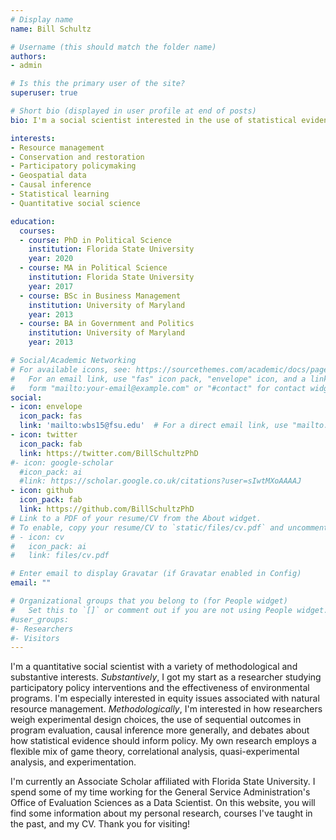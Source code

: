 ```yaml
---
# Display name
name: Bill Schultz

# Username (this should match the folder name)
authors:
- admin

# Is this the primary user of the site?
superuser: true

# Short bio (displayed in user profile at end of posts)
bio: I'm a social scientist interested in the use of statistical evidence to inform policy decisions, research methodology, and the effectiveness of environmental interventions (along with their equity implications). I specialize in data analysis through R, Stata, Python, and geospatial software.

interests:
- Resource management
- Conservation and restoration
- Participatory policymaking
- Geospatial data
- Causal inference
- Statistical learning
- Quantitative social science

education:
  courses:
  - course: PhD in Political Science
    institution: Florida State University
    year: 2020
  - course: MA in Political Science
    institution: Florida State University
    year: 2017
  - course: BSc in Business Management
    institution: University of Maryland
    year: 2013
  - course: BA in Government and Politics
    institution: University of Maryland
    year: 2013

# Social/Academic Networking
# For available icons, see: https://sourcethemes.com/academic/docs/page-builder/#icons
#   For an email link, use "fas" icon pack, "envelope" icon, and a link in the
#   form "mailto:your-email@example.com" or "#contact" for contact widget.
social:
- icon: envelope
  icon_pack: fas
  link: 'mailto:wbs15@fsu.edu'  # For a direct email link, use "mailto:test@example.org".
- icon: twitter
  icon_pack: fab
  link: https://twitter.com/BillSchultzPhD
#- icon: google-scholar
  #icon_pack: ai
  #link: https://scholar.google.co.uk/citations?user=sIwtMXoAAAAJ
- icon: github
  icon_pack: fab
  link: https://github.com/BillSchultzPhD
# Link to a PDF of your resume/CV from the About widget.
# To enable, copy your resume/CV to `static/files/cv.pdf` and uncomment the lines below.
# - icon: cv
#   icon_pack: ai
#   link: files/cv.pdf

# Enter email to display Gravatar (if Gravatar enabled in Config)
email: ""

# Organizational groups that you belong to (for People widget)
#   Set this to `[]` or comment out if you are not using People widget.
#user_groups:
#- Researchers
#- Visitors
---
```


I'm a quantitative social scientist with a variety of methodological and substantive interests. *Substantively*, I got my start as a researcher studying participatory policy interventions and the effectiveness of environmental programs. I'm especially interested in equity issues associated with natural resource management. *Methodologically*, I'm interested in how researchers weigh experimental design choices, the use of sequential outcomes in program evaluation, causal inference more generally, and debates about how statistical evidence should inform policy. My own research employs a flexible mix of game theory, correlational analysis, quasi-experimental analysis, and experimentation.

I'm currently an Associate Scholar affiliated with Florida State University. I spend some of my time working for the General Service Administration's Office of Evaluation Sciences as a Data Scientist. On this website, you will find some information about my personal research, courses I've taught in the past, and my CV. Thank you for visiting!

